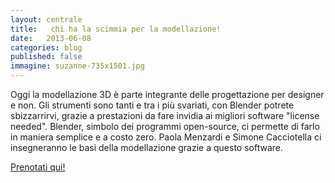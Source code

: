 ```yaml
---
layout: centrale
title:   chi ha la scimmia per la modellazione!
date:   2013-06-08
categories: blog
published: false
immagine: suzanne-735x1501.jpg
---
```

Oggi la modellazione 3D è parte integrante delle progettazione per designer e non.
Gli strumenti sono tanti e tra i più svariati, con Blender potrete sbizzarrirvi, grazie a prestazioni da fare invidia ai migliori software "license needed".
Blender, simbolo dei programmi open-source, ci permette di farlo in maniera semplice e a costo zero.
Paola Menzardi e Simone Cacciotella ci insegneranno le basi della modellazione grazie a questo software.

[Prenotati qui!](http://11giugnoblender.eventbrite.it/)
